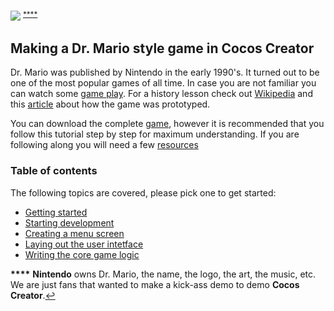 
![](Dr_Mario_logo.png) <sup id="a1">[****](#f1)</sup>

## Making a Dr. Mario style game in Cocos Creator
Dr. Mario was published by Nintendo in the early 1990's. It turned out to be one of the most popular games of all time. In case you are not familiar you can watch some [game play](https://www.youtube.com/watch?v=iRLkhlXZsCc). For a history lesson check out [Wikipedia](https://en.wikipedia.org/wiki/Dr._Mario) and this [article](http://dreamandfriends.com/2012/10/26/virus-dr-mario-prototype/) about how the game was prototyped.

You can download the complete [game](http://cocos2d-x.org/docs/dr.mario.clone.tar.gz), however it is recommended that you follow this tutorial step by step for maximum understanding. If you are following along you will need a few [resources](http://cocos2d-x.org/docs/dr.mario.clone.resources.tar.gz)

### Table of contents
The following topics are covered, please pick one to get started:

- [Getting started](01-getting-started/index.md)
- [Starting development](02-starting-development/index.md)
- [Creating a menu screen](03-creating-a-menu-screen/index.md)
- [Laying out the user intetface](04-laying-out-gameplay-uq/index.md)
- [Writing the core game logic](05-writing-game-logic/index.md)

<b id="f1">****</b> __Nintendo__ owns Dr. Mario, the name, the logo, the art, the music, etc. We are just fans that wanted to make a kick-ass demo to demo __Cocos Creator__.[↩](#a1)
